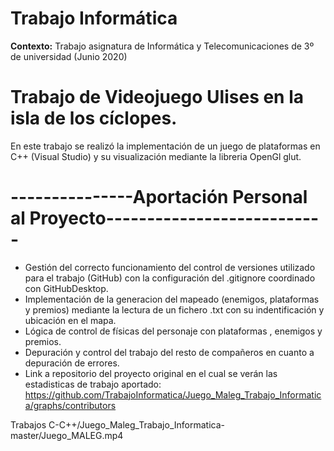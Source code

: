 # Trabajo Informática
**Contexto:** Trabajo asignatura de Informática y Telecomunicaciones de 3º de universidad (Junio 2020)

# Trabajo de Videojuego Ulises en la isla de los cíclopes.
En este trabajo se realizó la implementación de un juego de plataformas en C++ (Visual Studio) y su visualización mediante la libreria OpenGl glut.

# ---------------Aportación Personal al Proyecto---------------------------

- Gestión del correcto funcionamiento del control de versiones utilizado para el trabajo (GitHub) con la configuración del .gitignore coordinado con GitHubDesktop.
- Implementación de la generacion del mapeado (enemigos, plataformas y premios) mediante la lectura de un fichero .txt con su indentificación y ubicación en el mapa.
- Lógica de control de físicas del personaje con plataformas , enemigos y premios.
- Depuración y control del trabajo del resto de compañeros en cuanto a depuración de errores.
- Link a repositorio del proyecto original en el cual se verán las estadisticas de trabajo aportado: https://github.com/TrabajoInformatica/Juego_Maleg_Trabajo_Informatica/graphs/contributors


Trabajos C-C++/Juego_Maleg_Trabajo_Informatica-master/Juego_MALEG.mp4
